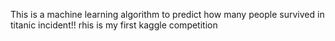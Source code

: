 This is a machine learning algorithm to predict how many people survived in titanic incident!!
rhis is my first kaggle competition

